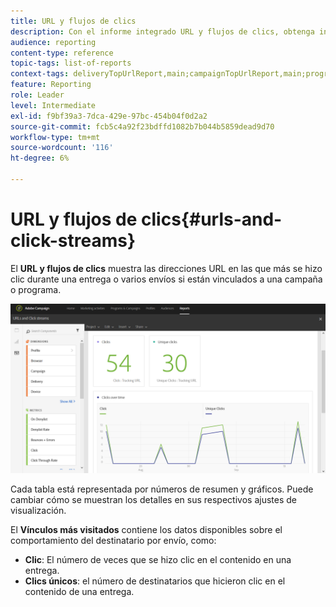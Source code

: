 ```yaml
---
title: URL y flujos de clics
description: Con el informe integrado URL y flujos de clics, obtenga información sobre el éxito de las URL en sus envíos.
audience: reporting
content-type: reference
topic-tags: list-of-reports
context-tags: deliveryTopUrlReport,main;campaignTopUrlReport,main;programTopUrlReport,main
feature: Reporting
role: Leader
level: Intermediate
exl-id: f9bf39a3-7dca-429e-97bc-454b04f0d2a2
source-git-commit: fcb5c4a92f23bdffd1082b7b044b5859dead9d70
workflow-type: tm+mt
source-wordcount: '116'
ht-degree: 6%

---
```


# URL y flujos de clics{#urls-and-click-streams}

El **URL y flujos de clics** muestra las direcciones URL en las que más se hizo clic durante una entrega o varios envíos si están vinculados a una campaña o programa.

![](assets/delivery_reports_8.png)

Cada tabla está representada por números de resumen y gráficos. Puede cambiar cómo se muestran los detalles en sus respectivos ajustes de visualización.

El **Vínculos más visitados** contiene los datos disponibles sobre el comportamiento del destinatario por envío, como:

* **Clic**: El número de veces que se hizo clic en el contenido en una entrega.
* **Clics únicos**: el número de destinatarios que hicieron clic en el contenido de una entrega.
